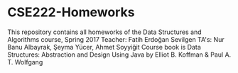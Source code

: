 # CSE222-Homeworks
This repository contains all homeworks of the Data Structures and Algorithms course, Spring 2017
Teacher: Fatih Erdoğan Sevilgen
TA's: Nur Banu Albayrak, Şeyma Yücer, Ahmet Soyyiğit
Course book is Data Structures: Abstraction and Design Using Java by Elliot B. Koffman & Paul A. T. Wolfgang
